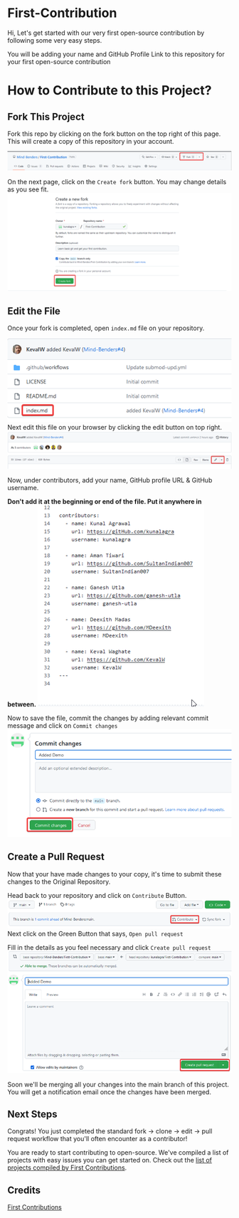 # First-Contribution

Hi, Let's get started with our very first open-source contribution by following some very easy steps.

You will be adding your name and GitHub Profile Link to this repository for your first open-source contribution

# How to Contribute to this Project?

## Fork This Project

Fork this repo by clicking on the fork button on the top right of this page. This will create a copy of this repository in your account.

![Fork Repo](Images/fork.png)

On the next page, click on the `Create fork` button. You may change details as you see fit.
![Create Fork](Images/creat-fork.png)

## Edit the File

Once your fork is completed, open `index.md` file on your repository.

![Open Index](Images/index.png)
Next edit this file on your browser by clicking the edit button on top right.
![Edit Index](Images/edit-file.png)

Now, under contributors, add your name, GitHub profile URL & GitHub username.

**Don't add it at the beginning or end of the file. Put it anywhere in between.**
![Add Your Details](Images/add-details.gif)

Now to save the file, commit the changes by adding relevant commit message and click on `Commit changes`
![Commit](Images/commit.png)

## Create a Pull Request

Now that your have made changes to your copy, it's time to submit these changes to the Original Repository.

Head back to your repository and click on `Contribute` Button.
![Contribute](Images/contribute.png)
Next click on the Green Button that says, `Open pull request`

Fill in the details as you feel necessary and click `Create pull request`
![Contribute](Images/create-pr.png)

Soon we'll be merging all your changes into the main branch of this project. You will get a notification email once the changes have been merged.

## Next Steps

Congrats! You just completed the standard fork -> clone -> edit -> pull request workflow that you'll often encounter as a contributor!

You are ready to start contributing to open-source. We've compiled a list of projects with easy issues you can get started on. Check out the [list of projects compiled by First Contributions](https://firstcontributions.github.io/#project-list).

## Credits

[First Contributions](https://github.com/firstcontributions/first-contributions)
